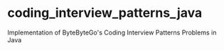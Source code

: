 # coding_interview_patterns_java
Implementation of ByteByteGo's Coding Interview Patterns Problems in Java
